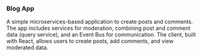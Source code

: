 ### Blog App

A simple microservices-based application to create posts and comments. The app includes services for moderation, combining post and comment data (query service), and an Event Bus for communication. 
The client, built with React, allows users to create posts, add comments, and view moderated data.

